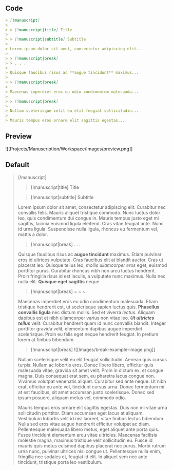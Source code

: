 ## Code

```md
> [!manuscript]
>
> > [!manuscript|title] Title
>
> > [!manuscript|subtitle] Subtitle
>
> Lorem ipsum dolor sit amet, consectetur adipiscing elit...
>
> > [!manuscript|break]
> > . . .
>
> Quisque faucibus risus ac **augue tincidunt** maximus...
>
> > [!manuscript|break]
>
> Maecenas imperdiet eros eu odio condimentum malesuada...
>
> > [!manuscript|break]
>
> Nullam scelerisque velit eu elit feugiat sollicitudin...
>
> Mauris tempus eros ornare elit sagittis egestas...
```

## Preview
![[Projects/Manuscription/Workspace/Images/preview.png]]
## Default

> [!manuscript]
>
> > [!manuscript|title] Title
>
> > [!manuscript|subtitle] Subtitle
>
> Lorem ipsum dolor sit amet, consectetur adipiscing elit. Curabitur nec convallis felis. Mauris aliquet tristique commodo. Nunc luctus dolor leo, quis condimentum dui congue in. Mauris tempus justo eget mi sagittis, lacinia euismod ligula eleifend. Cras vitae feugiat ante. Nunc id urna ligula. Suspendisse nulla ligula, rhoncus eu fermentum vel, mattis a dolor.
>
> > [!manuscript|break]
> > . . .
>
> Quisque faucibus risus ac **augue tincidunt** maximus. Etiam pulvinar eros id ultrices vulputate. Cras faucibus elit at blandit auctor. Cras ut placerat leo. Quisque tellus leo, _mollis ullamcorper eros_ eget, euismod porttitor purus. Curabitur rhoncus nibh non arcu luctus hendrerit. Proin fringilla risus id est iaculis, a vulputate nunc maximus. Nulla nec nulla elit. **Quisque eget sagittis** neque.
>
> > [!manuscript|break] 
> > ~ ~ ~
>
> Maecenas imperdiet eros eu odio condimentum malesuada. Etiam tristique hendrerit est, ut scelerisque sapien luctus quis. **Phasellus convallis ligula** nec dictum mollis. Sed et viverra _lectus_. Aliquam dapibus est et nibh ullamcorper varius non vitae leo. **_Ut ultricies tellus_** velit. Curabitur hendrerit quam id nunc convallis blandit. Integer porttitor gravida velit, elementum dapibus augue imperdiet scelerisque. Proin eu felis eget neque hendrerit feugiat. In pretium lorem at finibus bibendum.
>
> > [!manuscript|break] 
> > ![[Images/break-example-image.png]]
>
> Nullam scelerisque velit eu elit feugiat sollicitudin. Aenean quis cursus turpis. Nullam ac lobortis eros. Donec libero libero, efficitur quis malesuada vitae, gravida sit amet velit. Proin in dictum ex, et congue magna. Duis consequat erat sem, eu pharetra lacus congue non. Vivamus volutpat venenatis aliquet. Curabitur sed ante neque. Ut nibh erat, efficitur eu ante vel, tincidunt cursus urna. Donec fermentum mi at est faucibus, sit amet accumsan justo scelerisque. Donec sed ipsum posuere, aliquam metus vel, commodo odio.
>
> Mauris tempus eros ornare elit sagittis egestas. Duis non mi vitae urna sollicitudin porttitor. Etiam accumsan eget lacus at aliquam. Vestibulum lobortis velit id nisl laoreet, vitae finibus lectus bibendum. Nulla sed eros vitae augue hendrerit efficitur volutpat ac diam. Pellentesque malesuada libero metus, eget aliquet ante porta quis. Fusce tincidunt elementum arcu vitae ultricies. Maecenas facilisis molestie magna, maximus tristique velit sollicitudin eu. Fusce id mauris quis metus euismod dapibus placerat nec purus. Morbi rutrum urna nunc, pulvinar ultrices nisi congue ut. Pellentesque nulla enim, fringilla nec sodales et, feugiat id elit. In aliquet sem nec ante tincidunt, tristique porta leo vestibulum.
